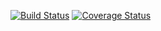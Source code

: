 [![Build Status](https://travis-ci.org/mazarag2/LearnLive.svg?branch=CI_Test_PhantomJS)](https://travis-ci.org/mazarag2/LearnLive)
[![Coverage Status](https://coveralls.io/repos/github/mazarag2/LearnLive/badge.svg?branch=master)](https://coveralls.io/github/mazarag2/LearnLive?branch=master)
